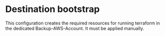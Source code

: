 # Destination bootstrap

This configuration creates the required resources for running terraform in the dedicated Backup-AWS-Account. It must be applied manually.
